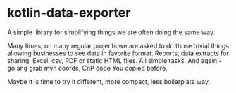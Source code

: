 
# kotlin-data-exporter
A simple library for simplifying things we are often doing the same way.

Many times, on many regular projects we are asked to do those trivial things allowing businesses to see data
in favorite format. Reports, data extracts for sharing.
Excel, csv, PDF or static HTML files. All simple tasks. And again - go ang grab mvn coords, CnP code You copied before.

Maybe it is time to try it different, more compact, less boilerplate way.
